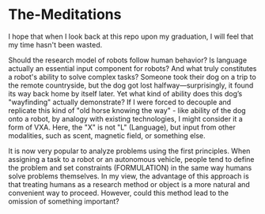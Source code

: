 # The-Meditations
I hope that when I look back at this repo upon my graduation, I will feel that my time hasn't been wasted.

Should the research model of robots follow human behavior? Is language actually an essential input component for robots? And what truly constitutes a robot's ability to solve complex tasks?
Someone took their dog on a trip to the remote countryside, but the dog got lost halfway—surprisingly, it found its way back home by itself later. Yet what kind of ability does this dog’s "wayfinding" actually demonstrate?
If I were forced to decouple and replicate this kind of "old horse knowing the way" - like ability of the dog onto a robot, by analogy with existing technologies, I might consider it a form of VXA. Here, the "X" is not "L" (Language), but input from other modalities, such as scent, magnetic field, or something else.

It is now very popular to analyze problems using the first principles. When assigning a task to a robot or an autonomous vehicle, people tend to define the problem and set constraints (FORMULATION) in the same way humans solve problems themselves. In my view, the advantage of this approach is that treating humans as a research method or object is a more natural and convenient way to proceed. However, could this method lead to the omission of something important?
